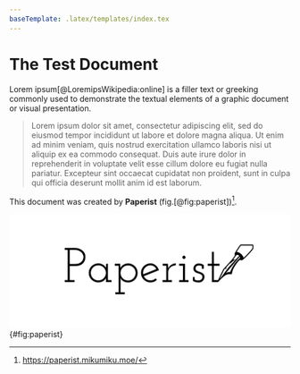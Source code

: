 ```yaml
---
baseTemplate: .latex/templates/index.tex
---
```


# The Test Document

Lorem ipsum[@LoremipsWikipedia:online] is a filler text or greeking commonly used to demonstrate the textual elements of a graphic document or visual presentation.

> Lorem ipsum dolor sit amet, consectetur adipiscing elit, sed do eiusmod tempor incididunt ut labore et dolore magna aliqua. Ut enim ad minim veniam, quis nostrud exercitation ullamco laboris nisi ut aliquip ex ea commodo consequat. Duis aute irure dolor in reprehenderit in voluptate velit esse cillum dolore eu fugiat nulla pariatur. Excepteur sint occaecat cupidatat non proident, sunt in culpa qui officia deserunt mollit anim id est laborum.

This document was created by **Paperist** (fig.[@fig:paperist])[^paperist].

[^paperist]: https://paperist.mikumiku.moe/

![Paperist Logo](../assets/paperist-logo.png){#fig:paperist}
